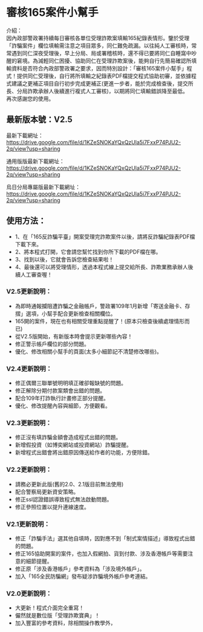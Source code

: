 # 審核165案件小幫手


介紹：<br>
因內政部警政署持續每日審核各單位受理詐欺案填輸165紀錄表情形。鑒於受理「詐騙案件」欄位填輸需注意之項目眾多，同仁難免疏漏。以往純人工審核時，常常遇到同仁深夜受理後，早上分局、局或署稽核時，還不得已要將同仁自睡窩中吵醒的窘境。為減輕同仁困擾、協助同仁在受理詐欺案後，能夠自行先簡易確認所填輸資料是否符合內政部警政署之要求，因而特別設計：「審核165案件小幫手」程式！提供同仁受理後，自行將所填輸之紀錄表PDF檔提交程式協助初審，並依據程式建議之更補正項目自行初步完成更補正(更進一步者，能於完成檢查後，提交所長、分局詐欺承辦人後續進行複式人工審核)，以期將同仁填輸錯誤降至最低。<br>
再次感謝您的使用。<br>

## 最新版本號：V2.5<br>

最新下載網址：https://drive.google.com/file/d/1KZeSNOKaYQxQzUla5i7FxxP74PJU2-2q/view?usp=sharing<br>

通用版版最新下載網址：https://drive.google.com/file/d/1KZeSNOKaYQxQzUla5i7FxxP74PJU2-2q/view?usp=sharing<br>

烏日分局專屬版最新下載網址：https://drive.google.com/file/d/1KZeSNOKaYQxQzUla5i7FxxP74PJU2-2q/view?usp=sharing<br>

## 使用方法：<br>

* 1、在「165反詐騙平臺」開案受理完詐欺案件以後，請將反詐騙紀錄表PDF檔下載下來。<br>
* 2、將本程式打開，它會請您幫忙找到你所下載的PDF檔在哪。<br>
* 3、找到以後，它就會告訴您檢查結果啦！<br>
* 4、最後還可以將受理情形，透過本程式線上提交給所長、詐欺業務承辦人後續人工審查喔！<br>

### V2.5更新說明：
* 為即時通報攔阻遭詐騙之金融帳戶，警政署109年1月新增「寄送金融卡、存摺」選項，小幫手配合更新檢查相關欄位。
* 165開的案件，現在也有相關受理重點提醒了！(原本只檢查後續處理情形而已)
* 從V2.5版開始，有新版本時會提示更新哪些內容！
* 修正警示帳戶欄位的部分問題。
* 優化、修改相關小幫手的頁面(太多小細節記不清楚修改哪些)。

### V2.4更新說明：
* 修正偶爾三聯單號明明填正確卻報缺號的問題。
* 修正解除分期付款案類會出錯的問題。
* 配合109年打詐執行計畫修正部分提醒。
* 優化、修改提醒內容與細節，方便觀看。

### V2.3更新說明：
* 修正沒有填詐騙金額會造成程式出錯的問題。
* 新增假投資（如博奕網站或投資網站）詐騙提醒。
* 新增程式出錯會將出錯原因傳送給作者的功能，方便除錯。

### V2.2更新說明：
* 請務必更新此版(舊的2.0、2.1版目前無法使用)
* 配合警察局更新資安策略。
* 修正ssl認證錯誤導致程式無法啟動問題。
* 修正參照位置以提升連線速度。

### V2.1更新說明：
* 修正「詐騙手法」選其他自填時，因對應不到「制式案情描述」導致程式出錯的問題。
* 修正165協助開案的案件，也加入假網拍、貨到付款、涉及香港帳戶等需要注意的細節提醒。
* 修正原「涉及香港帳戶」參考資料為「涉及境外帳戶」。
* 加入「165全民防騙網」發布疑涉詐騙境外帳戶參考連結。

### V2.0更新說明：
* 大更新！程式介面完全重寫！
* 儼然就是數位版「受理詐欺寶典」！
* 加入豐富的參考資料，除相關操作教學外，

